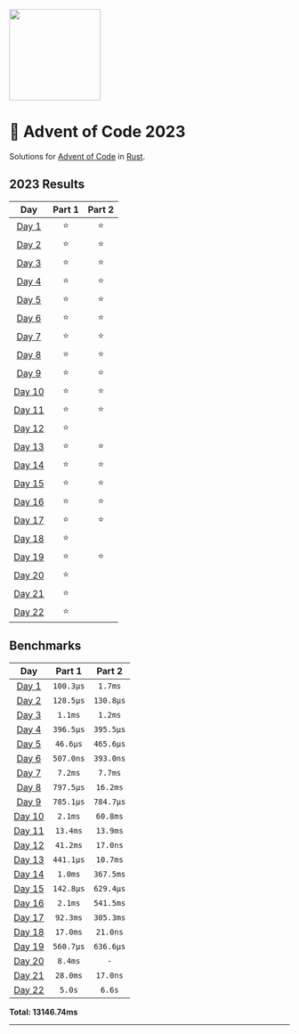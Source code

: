 <img src="./.assets/christmas_ferris.png" width="164">

# 🎄 Advent of Code 2023

Solutions for [Advent of Code](https://adventofcode.com/) in [Rust](https://www.rust-lang.org/).

<!--- advent_readme_stars table --->
## 2023 Results

| Day | Part 1 | Part 2 |
| :---: | :---: | :---: |
| [Day 1](https://adventofcode.com/2023/day/1) | ⭐ | ⭐ |
| [Day 2](https://adventofcode.com/2023/day/2) | ⭐ | ⭐ |
| [Day 3](https://adventofcode.com/2023/day/3) | ⭐ | ⭐ |
| [Day 4](https://adventofcode.com/2023/day/4) | ⭐ | ⭐ |
| [Day 5](https://adventofcode.com/2023/day/5) | ⭐ | ⭐ |
| [Day 6](https://adventofcode.com/2023/day/6) | ⭐ | ⭐ |
| [Day 7](https://adventofcode.com/2023/day/7) | ⭐ | ⭐ |
| [Day 8](https://adventofcode.com/2023/day/8) | ⭐ | ⭐ |
| [Day 9](https://adventofcode.com/2023/day/9) | ⭐ | ⭐ |
| [Day 10](https://adventofcode.com/2023/day/10) | ⭐ | ⭐ |
| [Day 11](https://adventofcode.com/2023/day/11) | ⭐ | ⭐ |
| [Day 12](https://adventofcode.com/2023/day/12) | ⭐ |   |
| [Day 13](https://adventofcode.com/2023/day/13) | ⭐ | ⭐ |
| [Day 14](https://adventofcode.com/2023/day/14) | ⭐ | ⭐ |
| [Day 15](https://adventofcode.com/2023/day/15) | ⭐ | ⭐ |
| [Day 16](https://adventofcode.com/2023/day/16) | ⭐ | ⭐ |
| [Day 17](https://adventofcode.com/2023/day/17) | ⭐ | ⭐ |
| [Day 18](https://adventofcode.com/2023/day/18) | ⭐ |   |
| [Day 19](https://adventofcode.com/2023/day/19) | ⭐ | ⭐ |
| [Day 20](https://adventofcode.com/2023/day/20) | ⭐ |   |
| [Day 21](https://adventofcode.com/2023/day/21) | ⭐ |   |
| [Day 22](https://adventofcode.com/2023/day/22) | ⭐ |   |
<!--- advent_readme_stars table --->

<!--- benchmarking table --->
## Benchmarks

| Day | Part 1 | Part 2 |
| :---: | :---: | :---:  |
| [Day 1](./src/bin/01.rs) | `100.3µs` | `1.7ms` |
| [Day 2](./src/bin/02.rs) | `128.5µs` | `130.8µs` |
| [Day 3](./src/bin/03.rs) | `1.1ms` | `1.2ms` |
| [Day 4](./src/bin/04.rs) | `396.5µs` | `395.5µs` |
| [Day 5](./src/bin/05.rs) | `46.6µs` | `465.6µs` |
| [Day 6](./src/bin/06.rs) | `507.0ns` | `393.0ns` |
| [Day 7](./src/bin/07.rs) | `7.2ms` | `7.7ms` |
| [Day 8](./src/bin/08.rs) | `797.5µs` | `16.2ms` |
| [Day 9](./src/bin/09.rs) | `785.1µs` | `784.7µs` |
| [Day 10](./src/bin/10.rs) | `2.1ms` | `60.8ms` |
| [Day 11](./src/bin/11.rs) | `13.4ms` | `13.9ms` |
| [Day 12](./src/bin/12.rs) | `41.2ms` | `17.0ns` |
| [Day 13](./src/bin/13.rs) | `441.1µs` | `10.7ms` |
| [Day 14](./src/bin/14.rs) | `1.0ms` | `367.5ms` |
| [Day 15](./src/bin/15.rs) | `142.8µs` | `629.4µs` |
| [Day 16](./src/bin/16.rs) | `2.1ms` | `541.5ms` |
| [Day 17](./src/bin/17.rs) | `92.3ms` | `305.3ms` |
| [Day 18](./src/bin/18.rs) | `17.0ms` | `21.0ns` |
| [Day 19](./src/bin/19.rs) | `560.7µs` | `636.6µs` |
| [Day 20](./src/bin/20.rs) | `8.4ms` | `-` |
| [Day 21](./src/bin/21.rs) | `28.0ms` | `17.0ns` |
| [Day 22](./src/bin/22.rs) | `5.0s` | `6.6s` |

**Total: 13146.74ms**
<!--- benchmarking table --->

---
